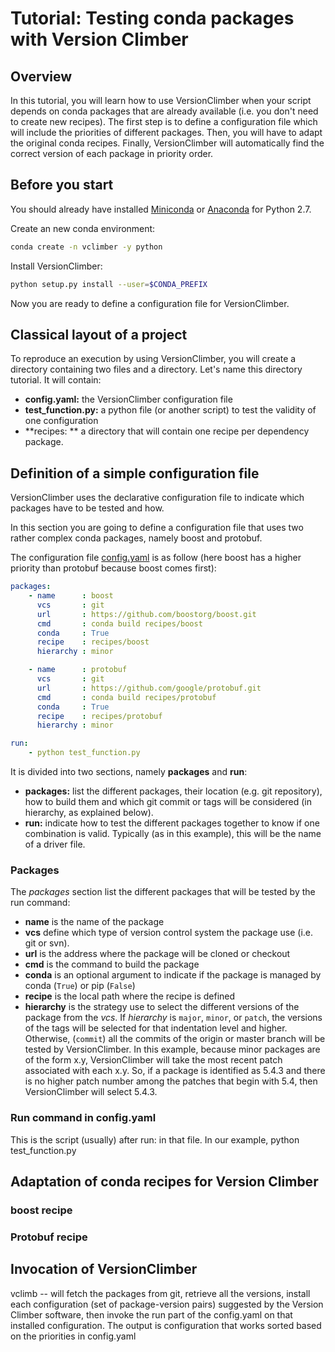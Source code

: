 # Tutorial: Testing conda packages with Version Climber

## Overview
In this tutorial, you will learn how to use VersionClimber when your script depends on conda packages that are already available (i.e. you don't need to create new recipes). 
The first step is to define a configuration file which will include the priorities of different packages. 
Then, you will have to adapt the original conda recipes. 
Finally, VersionClimber will automatically find the correct version of each package in priority order.

## Before you start

You should already have installed [Miniconda](https://conda.io/docs/install/quick.html) or 
[Anaconda](https://docs.continuum.io/anaconda/install) for Python 2.7.

Create an new conda environment:

```bash
conda create -n vclimber -y python
```

Install VersionClimber:

```bash
python setup.py install --user=$CONDA_PREFIX
```

Now you are ready to define a configuration file for VersionClimber.

## Classical layout of a project

To reproduce an execution by using VersionClimber, you will create a directory containing two files and a directory.
Let's name this directory tutorial. It will contain:
- **config.yaml:** the VersionClimber configuration file
- **test_function.py:** a python file (or another script) to test the validity of one configuration
- **recipes: ** a directory that will contain one recipe per dependency package.

## Definition of a simple configuration file

VersionClimber uses the declarative configuration file to indicate which packages have to be tested and how.

In this section you are going to define a configuration file that uses two rather complex conda packages, namely boost and protobuf.

The configuration file [config.yaml](https://github.com/pradal/VersionClimber/blob/conda/example/tuto_conda01/config.yaml) is as follow (here boost has a higher priority than protobuf because boost comes first):
```yaml
packages:
    - name      : boost
      vcs       : git
      url       : https://github.com/boostorg/boost.git
      cmd       : conda build recipes/boost
      conda     : True
      recipe    : recipes/boost
      hierarchy : minor

    - name      : protobuf
      vcs       : git
      url       : https://github.com/google/protobuf.git
      cmd       : conda build recipes/protobuf
      conda     : True
      recipe    : recipes/protobuf
      hierarchy : minor

run:
    - python test_function.py
```

It is divided into two sections, namely **packages** and **run**:
- **packages:** list the different packages, their location (e.g. git repository), how to build them and which git commit or tags will be considered (in hierarchy, as explained below). 
- **run:** indicate how to test the different packages together to know if one combination is valid. Typically (as in this example), this will be the name of a driver file.

### Packages

The *packages* section list the different packages that will be tested by the run command:
- **name** is the name of the package
- **vcs** define which type of version control system the package use (i.e. git or svn).
- **url** is the address where the package will be cloned or checkout
- **cmd** is the command to build the package
- **conda** is an optional argument to indicate if the package is managed by conda (`True`) or pip (`False`)
- **recipe** is the local path where the recipe is defined
- **hierarchy** is the strategy use to select the different versions of the package from the *vcs*. 
If *hierarchy* is `major`, `minor`, or `patch`, the versions of the tags will be selected for that indentation level and higher. Otherwise, (`commit`) all the commits of the origin or master branch will be tested by VersionClimber. In this example, because minor packages are of the  form x.y, VersionClimber will take the most recent patch associated with each x.y. So, if a package is identified as 5.4.3 and there is no higher patch number among the patches that begin with 5.4, then VersionClimber will select 5.4.3.


### Run command in config.yaml

This is the script (usually) after run: in that file. In our example, python test_function.py

## Adaptation of conda recipes for Version Climber

### boost recipe

### Protobuf recipe

## Invocation of VersionClimber

vclimb -- will fetch the packages from git, retrieve all the versions, install each configuration (set of package-version pairs) suggested by the Version Climber software, then invoke the run part of the config.yaml on that installed configuration. The output is configuration that works sorted based on the priorities in config.yaml

